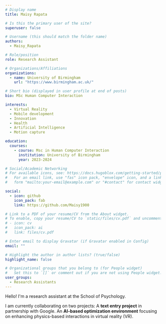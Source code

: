 ```yaml
---
# Display name
title: Maisy Rapata

# Is this the primary user of the site?
superuser: false

# Username (this should match the folder name)
authors:
  - Maisy_Rapata

# Role/position
role: Research Assistant

# Organizations/Affiliations
organizations:
  - name: University of Birmingham
    url: "https://www.birmingham.ac.uk/"

# Short bio (displayed in user profile at end of posts)
bio: MSc Human Computer Interaction

interests:
  - Virtual Reality
  - Mobile development
  - Innovation
  - Health
  - Artificial Intelligence
  - Motion capture

education:
  courses:
    - course: Msc in Human Computer Interaction
      institution: University of Birmingham
      year: 2023-2024

# Social/Academic Networking
# For available icons, see: https://docs.hugoblox.com/getting-started/page-builder/#icons
#   For an email link, use "fas" icon pack, "envelope" icon, and a link in the
#   form "mailto:your-email@example.com" or "#contact" for contact widget.

social:
  - icon: github
    icon_pack: fab
    link: https://github.com/Maisy1900

# Link to a PDF of your resume/CV from the About widget.
# To enable, copy your resume/CV to `static/files/cv.pdf` and uncomment the lines below.
# - icon: cv
#   icon_pack: ai
#   link: files/cv.pdf

# Enter email to display Gravatar (if Gravatar enabled in Config)
email: ""

# Highlight the author in author lists? (true/false)
highlight_name: false

# Organizational groups that you belong to (for People widget)
#   Set this to `[]` or comment out if you are not using People widget.
user_groups:
  - Research Assistants
---
```


Hello! I'm a research assistant at the School of Psychology.

I am currently collaborating on two projects:
A **text entry project** in partnership with Google. An **AI-based optimization environment** focusing on enhancing physics-based interactions in virtual reality (VR).
